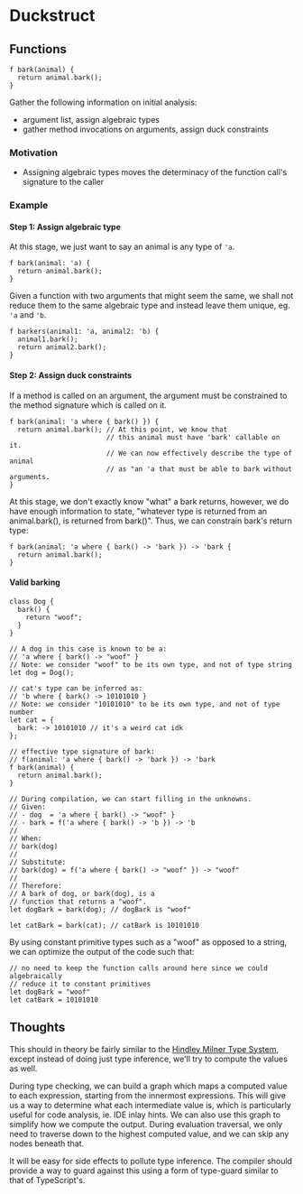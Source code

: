 # Duckstruct

## Functions

```
f bark(animal) {
  return animal.bark();
}
```

Gather the following information on initial analysis:

- argument list, assign algebraic types
- gather method invocations on arguments, assign duck constraints

### Motivation

- Assigning algebraic types moves the determinacy of the function call's signature to the caller

### Example

#### Step 1: Assign algebraic type

At this stage, we just want to say an animal is any type of `'a`.

```
f bark(animal: 'a) {
  return animal.bark();
}
```

Given a function with two arguments that might seem the same, we shall not reduce
them to the same algebraic type and instead leave them unique, eg. `'a` and `'b`.

```
f barkers(animal1: 'a, animal2: 'b) {
  animal1.bark();
  return animal2.bark();
}
```

#### Step 2: Assign duck constraints

If a method is called on an argument, the argument must be constrained to the method signature which is called on it.

```
f bark(animal: 'a where { bark() }) {
  return animal.bark(); // At this point, we know that
                        // this animal must have 'bark' callable on it.
                        // We can now effectively describe the type of animal
                        // as "an 'a that must be able to bark without arguments.
}
```

At this stage, we don't exactly know "what" a bark returns, however, we do have enough information to state,
"whatever type is returned from an animal.bark(), is returned from bark()". Thus, we can constrain bark's return type:

```
f bark(animal: 'a where { bark() -> 'bark }) -> 'bark {
  return animal.bark();
}
```

#### Valid barking

```
class Dog {
  bark() {
    return "woof";
  }
}

// A dog in this case is known to be a:
// 'a where { bark() -> "woof" }
// Note: we consider "woof" to be its own type, and not of type string
let dog = Dog();

// cat's type can be inferred as:
// 'b where { bark() -> 10101010 }
// Note: we consider "10101010" to be its own type, and not of type number
let cat = {
  bark: -> 10101010 // it's a weird cat idk
};

// effective type signature of bark:
// f(animal: 'a where { bark() -> 'bark }) -> 'bark
f bark(animal) {
  return animal.bark();
}

// During compilation, we can start filling in the unknowns.
// Given:
// - dog  = 'a where { bark() -> "woof" }
// - bark = f('a where { bark() -> 'b }) -> 'b
//
// When:
// bark(dog)
//
// Substitute:
// bark(dog) = f('a where { bark() -> "woof" }) -> "woof"
//
// Therefore:
// A bark of dog, or bark(dog), is a
// function that returns a "woof".
let dogBark = bark(dog); // dogBark is "woof"

let catBark = bark(cat); // catBark is 10101010
```

By using constant primitive types such as a "woof" as opposed to a string,
we can optimize the output of the code such that:

```
// no need to keep the function calls around here since we could algebraically
// reduce it to constant primitives
let dogBark = "woof"
let catBark = 10101010
```

## Thoughts

This should in theory be fairly similar to the [Hindley Milner Type System](https://en.wikipedia.org/wiki/Hindley%E2%80%93Milner_type_system),
except instead of doing just type inference, we'll try to compute the values as well.

During type checking, we can build a graph which maps a computed value to each expression,
starting from the innermost expressions. This will give us a way to determine what each intermediate
value is, which is particularly useful for code analysis, ie. IDE inlay hints. We can also use this
graph to simplify how we compute the output. During evaluation traversal, we only need to traverse down
to the highest computed value, and we can skip any nodes beneath that.

It will be easy for side effects to pollute type inference. The compiler should provide a way to guard
against this using a form of type-guard similar to that of TypeScript's.
